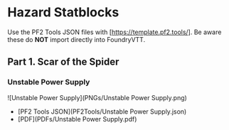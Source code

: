 # Hazard Statblocks

Use the PF2 Tools JSON files with [https://template.pf2.tools/]. Be aware these do **NOT** import directly into FoundryVTT.

## Part 1. Scar of the Spider

### Unstable Power Supply

![Unstable Power Supply](PNGs/Unstable Power Supply.png)

* [PF2 Tools JSON](PF2Tools/Unstable Power Supply.json)
* [PDF](PDFs/Unstable Power Supply.pdf)
